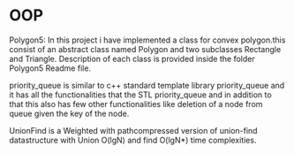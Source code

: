 # OOP
Polygon5:
        In this project i have implemented a class for convex polygon.this consist of an abstract class named Polygon and two subclasses Rectangle and Triangle.
        Description of each class is provided inside the folder Polygon5 Readme file.

priority_queue is similar to c++ standard template library priority_queue and it has all the functionalities that the STL priority_queue and in addition to that
this also has few other functionalities like deletion of a node from queue given the key of the node.

UnionFind is a Weighted with pathcompressed version of union-find datastructure with Union O(lgN) and find O(lgN*) time complexities.
